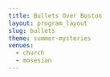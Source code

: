 ```yaml
---
title: Bullets Over Boston
layout: program_layout
slug: bullets
theme: summer-mysteries
venues:
  - church
  - mosesian
---
```

